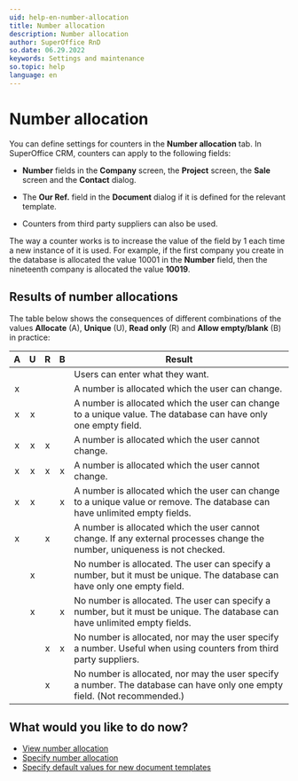 ```yaml
---
uid: help-en-number-allocation
title: Number allocation
description: Number allocation
author: SuperOffice RnD
so.date: 06.29.2022
keywords: Settings and maintenance
so.topic: help
language: en
---
```


# Number allocation

You can define settings for counters in the **Number allocation** tab. In SuperOffice CRM, counters can apply to the following fields:

* **Number** fields in the **Company** screen, the **Project** screen, the **Sale** screen and the **Contact** dialog.

* The **Our Ref.** field in the **Document** dialog if it is defined for the relevant template.

* Counters from third party suppliers can also be used.

The way a counter works is to increase the value of the field by 1 each time a new instance of it is used. For example, if the first company you create in the database is allocated the value 10001 in the **Number** field, then the nineteenth company is allocated the value **10019**.

## Results of number allocations

The table below shows the consequences of different combinations of the values **Allocate** (A), **Unique** (U), **Read only** (R) and **Allow empty/blank** (B) in practice:

| A | U | R | B | Result |
|:-:|:-:|:-:|:-:|---|
| | | | | Users can enter what they want. |
| x | | | | A number is allocated which the user can change. |
| x | x | | | A number is allocated which the user can change to a unique value. The database can have only one empty field. |
| x | x | x | | A number is allocated which the user cannot change. |
| x | x | x | x | A number is allocated which the user cannot change. |
| x | x | | x | A number is allocated which the user can change to a unique value or remove. The database can have unlimited empty fields. |
| x | | x | | A number is allocated which the user cannot change. If any external processes change the number, uniqueness is not checked. |
| | x | | | No number is allocated. The user can specify a number, but it must be unique. The database can have only one empty field. |
| | x | | x | No number is allocated. The user can specify a number, but it must be unique. The database can have unlimited empty fields. |
| | | x | x | No number is allocated, nor may the user specify a number. Useful when using counters from third party suppliers. |
| | | x | | No number is allocated, nor may the user specify a number. The database can have only one empty field. (Not recommended.) |

## What would you like to do now?

* [View number allocation][1]
* [Specify number allocation][2]
* [Specify default values for new document templates][3]

<!-- Referenced links -->
[1]: viewing-number-allocation.md
[2]: specifying-number-allocation.md
[3]: document-template-defaults.md

<!-- Referenced images -->
